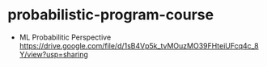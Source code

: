 # probabilistic-program-course

* ML Probabilitic Perspective https://drive.google.com/file/d/1sB4Vp5k_tvMOuzMO39FHteiUFcq4c_8Y/view?usp=sharing
